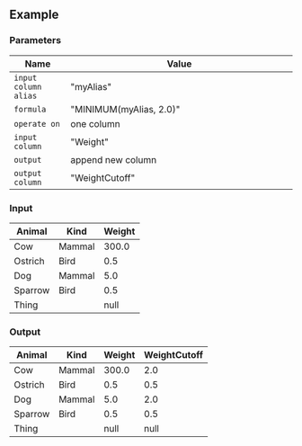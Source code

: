 ## Example

### Parameters

<table class="table">
  <thead>
    <tr>
      <th style="width:20%">Name</th>
      <th style="width:80%">Value</th>
    </tr>
  </thead>
  <tbody>
  <tr>
    <td><code>input column alias</code></td>
    <td>"myAlias"</td>
  </tr>
  <tr>
    <td><code>formula</code></td>
    <td>"MINIMUM(myAlias, 2.0)"</td>
  </tr>
  <tr>
    <td><code>operate on</code></td>
    <td>one column</td>
  </tr>
  <tr>
    <td><code>input column</code></td>
    <td>"Weight"</td>
  </tr>
  <tr>
    <td><code>output</code></td>
    <td>append new column</td>
  </tr>
  <tr>
    <td><code>output column</code></td>
    <td>"WeightCutoff"</td>
  </tr>
  </tbody>
</table>

### Input

<table class="table">
  <thead>
    <tr>
      <th>Animal</th>
      <th>Kind</th>
      <th>Weight</th>
    </tr>
  </thead>
  <tbody>
    <tr>
      <td>Cow</td>
      <td>Mammal</td>
      <td>300.0</td>
    </tr>
    <tr>
      <td>Ostrich</td>
      <td>Bird</td>
      <td>0.5</td>
    </tr>
    <tr>
      <td>Dog</td>
      <td>Mammal</td>
      <td>5.0</td>
    </tr>
    <tr>
      <td>Sparrow</td>
      <td>Bird</td>
      <td>0.5</td>
    </tr>
    <tr>
      <td>Thing</td>
      <td></td>
      <td>null</td>
    </tr>
  </tbody>
</table>

### Output

<table class="table">
  <thead>
    <tr>
      <th>Animal</th>
      <th>Kind</th>
      <th>Weight</th>
      <th>WeightCutoff</th>
    </tr>
  </thead>
  <tbody>
    <tr>
      <td>Cow</td>
      <td>Mammal</td>
      <td>300.0</td>
      <td>2.0</td>
    </tr>
    <tr>
      <td>Ostrich</td>
      <td>Bird</td>
      <td>0.5</td>
      <td>0.5</td>
    </tr>
    <tr>
      <td>Dog</td>
      <td>Mammal</td>
      <td>5.0</td>
      <td>2.0</td>
    </tr>
    <tr>
      <td>Sparrow</td>
      <td>Bird</td>
      <td>0.5</td>
      <td>0.5</td>
    </tr>
    <tr>
      <td>Thing</td>
      <td></td>
      <td>null</td>
      <td>null</td>
    </tr>
  </tbody>
</table>

